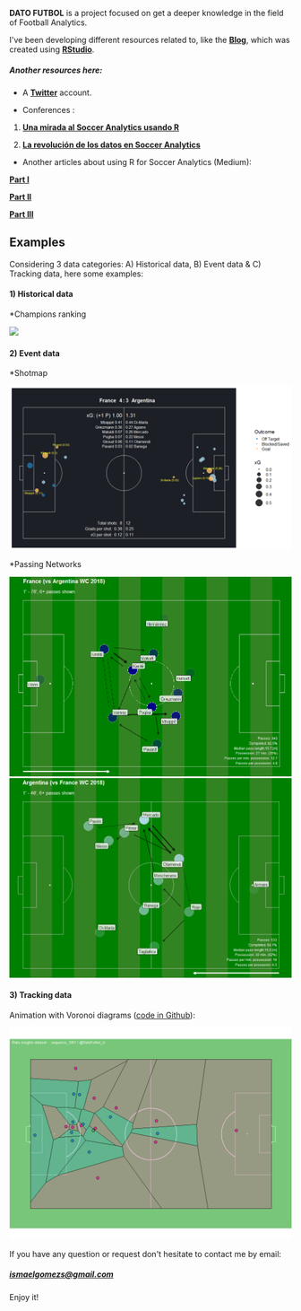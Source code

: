 **DATO FUTBOL** is a project focused on get a deeper knowledge in the field of Football Analytics. 

I've been developing different resources related to, like the [**Blog**](http://datofutbol.cl), which was created using [**RStudio**](https://www.rstudio.com).

##### Another resources here:

* A [**Twitter**](https://twitter.com/DatoFutbol_cl) account.

* Conferences :

1) [**Una mirada al Soccer Analytics usando R**](http://datofutbol.cl/satRdaySCL2018-soccer-analytics-R/index.html)

2) [**La revolución de los datos en Soccer Analytics**](http://datofutbol.cl/revolucion-datos-soccer-analytics-seminario-UAI-2019/)

* Another articles about using R for Soccer Analytics (Medium):

[**Part I**](https://medium.com/datos-y-ciencia/una-mirada-al-soccer-analytics-usando-r-parte-i-ab6b704b4c7f)

[**Part II**](https://medium.com/datos-y-ciencia/una-mirada-al-soccer-analytics-usando-r-parte-ii-5aadb0ff6ab2)

[**Part III**](https://medium.com/@ismaelgomezs/una-mirada-al-soccer-analytics-usando-r-parte-iii-3bdff9cd3752)


## Examples

Considering 3 data categories: A) Historical data, B) Event data & C) Tracking data, here some examples:

#### 1) Historical data

*Champions ranking

![](images/animation_datofutbol.gif)


#### 2) Event data

*Shotmap

![](images/events1B.png)


*Passing Networks

![](images/events3B.png)
![](images/events4B.png)


#### 3) Tracking data

Animation with Voronoi diagrams ([code in Github](https://github.com/Bustami/DatoFutbol/tree/master/TrackingDataTest)):

![](images/1001_goal.gif)

If you have any question or request don't hesitate to contact me by email:
##### ismaelgomezs@gmail.com

Enjoy it!
